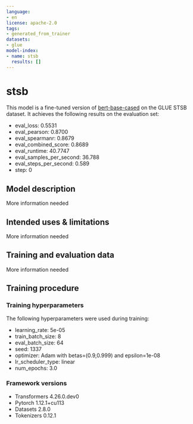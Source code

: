 ```yaml
---
language:
- en
license: apache-2.0
tags:
- generated_from_trainer
datasets:
- glue
model-index:
- name: stsb
  results: []
---
```


<!-- This model card has been generated automatically according to the information the Trainer had access to. You
should probably proofread and complete it, then remove this comment. -->

# stsb

This model is a fine-tuned version of [bert-base-cased](https://huggingface.co/bert-base-cased) on the GLUE STSB dataset.
It achieves the following results on the evaluation set:
- eval_loss: 0.5531
- eval_pearson: 0.8700
- eval_spearmanr: 0.8679
- eval_combined_score: 0.8689
- eval_runtime: 40.7747
- eval_samples_per_second: 36.788
- eval_steps_per_second: 0.589
- step: 0

## Model description

More information needed

## Intended uses & limitations

More information needed

## Training and evaluation data

More information needed

## Training procedure

### Training hyperparameters

The following hyperparameters were used during training:
- learning_rate: 5e-05
- train_batch_size: 8
- eval_batch_size: 64
- seed: 1337
- optimizer: Adam with betas=(0.9,0.999) and epsilon=1e-08
- lr_scheduler_type: linear
- num_epochs: 3.0

### Framework versions

- Transformers 4.26.0.dev0
- Pytorch 1.12.1+cu113
- Datasets 2.8.0
- Tokenizers 0.12.1
